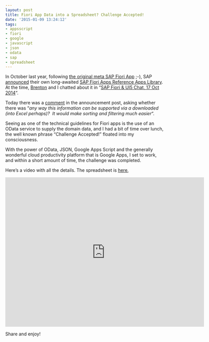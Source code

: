 ```yaml
---
layout: post
title: Fiori App Data into a Spreadsheet? Challenge Accepted!
date: '2015-01-09 13:24:12'
tags:
- appsscript
- fiori
- google
- javascript
- json
- odata
- sap
- spreadsheet
---
```



In October last year, following [the original meta SAP Fiori App](https://www.youtube.com/watch?v=aVeQ4adHgaY) ;-), SAP [announced](http://scn.sap.com/community/ux-rds/blog/2014/10/27/introducing-the-sap-fiori-apps-reference-library) their own long-awaited [SAP Fiori Apps Reference Apps Library](http://www.sap.com/fiori-apps-library). At the time, [Brenton](www.bluefinsolutions.com/Blogs/Brenton-O-Callaghan/) and I chatted about it in “[SAP Fiori & UI5 Chat, 17 Oct 2014](https://www.youtube.com/watch?v=Hz3ZWWF0BFM)“.

Today there was a [comment](http://scn.sap.com/community/ux-rds/blog/2014/10/27/introducing-the-sap-fiori-apps-reference-library#comment-555838) in the announcement post, asking whether there was “*any way this information can be supported via a downloaded (into Excel perhaps)?  It would make sorting and filtering much easier*“.

Seeing as one of the technical guidelines for Fiori apps is the use of an OData service to supply the domain data, and I had a bit of time over lunch, the well known phrase “Challenge Accepted!” floated into my consciousness.

With the power of OData, JSON, Google Apps Script and the generally wonderful cloud productivity platform that is Google Apps, I set to work, and within a short amount of time, the challenge was completed.

Here’s a video with all the details. The spreadsheet is [here](https://docs.google.com/spreadsheets/d/1ob-0M9Qn6duMVxC05A2w1ekxR8H3Nc-etb_Fz6Y_4z0/edit?usp=sharing),

<iframe allowfullscreen="" frameborder="0" height="469" src="https://www.youtube.com/embed/B9FGqJFZbzQ?feature=oembed" width="625"></iframe>

Share and enjoy!

 


